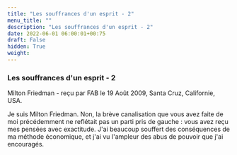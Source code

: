 ```yaml
---
title: "Les souffrances d'un esprit - 2"
menu_title: ""
description: "Les souffrances d'un esprit - 2"
date: 2022-06-01 06:00:01+00:75
draft: False
hidden: True
weight:
---
```

### Les souffrances d'un esprit - 2

Milton Friedman - reçu par FAB le 19 Août 2009, Santa Cruz, Californie, USA.

Je suis Milton Friedman.
Non, la brève canalisation que vous avez faite de moi précédemment ne reflétait pas un parti pris de gauche : vous avez reçu mes pensées avec exactitude. J'ai beaucoup souffert des conséquences de ma méthode économique, et j'ai vu l'ampleur des abus de pouvoir que j'ai encouragés.